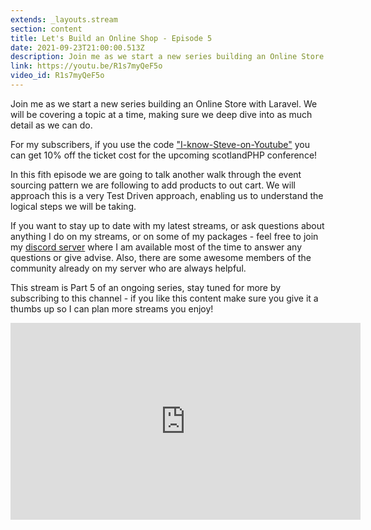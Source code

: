 ```yaml
---
extends: _layouts.stream
section: content
title: Let's Build an Online Shop - Episode 5
date: 2021-09-23T21:00:00.513Z
description: Join me as we start a new series building an Online Store with Laravel. We will be covering a topic at a time, making sure we deep dive into as much detail as we can do.
link: https://youtu.be/R1s7myQeF5o
video_id: R1s7myQeF5o
---
```

Join me as we start a new series building an Online Store with Laravel. We will be covering a topic at a time, making sure we deep dive into as much detail as we can do.

For my subscribers, if you use the code ["I-know-Steve-on-Youtube"](https://conference.scotlandphp.co.uk/2021/tickets?discount=I-know-Steve-on-Youtube) you can get 10% off the ticket cost for the upcoming scotlandPHP conference! 

In this fith episode we are going to talk another walk through the event sourcing pattern we are following to add products to out cart. We will approach this is a very Test Driven approach, enabling us to understand the logical steps we will be taking.


If you want to stay up to date with my latest streams, or ask questions about anything I do on my streams, or on some of my packages - feel free to join my [discord server](https://discord.gg/FtPtsdDV9U) where I am available most of the time to answer any questions or give advise. Also, there are some awesome members of the community already on my server who are always helpful.

This stream is Part 5 of an ongoing series, stay tuned for more by subscribing to this channel - if you like this content make sure you give it a thumbs up so I can plan more streams you enjoy!

<div class="aspect-w-16 aspect-h-9">
    <iframe width="560" height="315" src="https://www.youtube.com/embed/R1s7myQeF5o" title="YouTube video player" frameborder="0" allow="accelerometer; autoplay; clipboard-write; encrypted-media; gyroscope; picture-in-picture" allowfullscreen></iframe>
</div>
